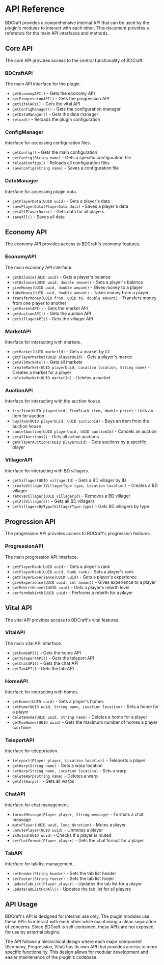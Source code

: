 # API Reference

BDCraft provides a comprehensive internal API that can be used by the plugin's modules to interact with each other. This document provides a reference for the main API interfaces and methods.

## Core API

The core API provides access to the central functionality of BDCraft.

### BDCraftAPI

The main API interface for the plugin.

- `getEconomyAPI()` - Gets the economy API
- `getProgressionAPI()` - Gets the progression API
- `getVitalAPI()` - Gets the vital API
- `getConfigManager()` - Gets the configuration manager
- `getDataManager()` - Gets the data manager
- `reload()` - Reloads the plugin configuration

### ConfigManager

Interface for accessing configuration files.

- `getConfig()` - Gets the main configuration
- `getConfig(String name)` - Gets a specific configuration file
- `reloadConfigs()` - Reloads all configuration files
- `saveConfig(String name)` - Saves a configuration file

### DataManager

Interface for accessing plugin data.

- `getPlayerData(UUID uuid)` - Gets a player's data
- `savePlayerData(PlayerData data)` - Saves a player's data
- `getAllPlayerData()` - Gets data for all players
- `saveAll()` - Saves all data

## Economy API

The economy API provides access to BDCraft's economy features.

### EconomyAPI

The main economy API interface.

- `getBalance(UUID uuid)` - Gets a player's balance
- `setBalance(UUID uuid, double amount)` - Sets a player's balance
- `giveMoney(UUID uuid, double amount)` - Gives money to a player
- `takeMoney(UUID uuid, double amount)` - Takes money from a player
- `transferMoney(UUID from, UUID to, double amount)` - Transfers money from one player to another
- `getMarketAPI()` - Gets the market API
- `getAuctionAPI()` - Gets the auction API
- `getVillagerAPI()` - Gets the villager API

### MarketAPI

Interface for interacting with markets.

- `getMarket(UUID marketId)` - Gets a market by ID
- `getPlayerMarket(UUID playerUuid)` - Gets a player's market
- `getAllMarkets()` - Gets all markets
- `createMarket(UUID playerUuid, Location location, String name)` - Creates a market for a player
- `deleteMarket(UUID marketId)` - Deletes a market

### AuctionAPI

Interface for interacting with the auction house.

- `listItem(UUID playerUuid, ItemStack item, double price)` - Lists an item for auction
- `buyItem(UUID playerUuid, UUID auctionId)` - Buys an item from the auction house
- `cancelAuction(UUID playerUuid, UUID auctionId)` - Cancels an auction
- `getAllAuctions()` - Gets all active auctions
- `getPlayerAuctions(UUID playerUuid)` - Gets auctions by a specific player

### VillagerAPI

Interface for interacting with BD villagers.

- `getVillager(UUID villagerId)` - Gets a BD villager by ID
- `createVillager(VillagerType type, Location location)` - Creates a BD villager
- `removeVillager(UUID villagerId)` - Removes a BD villager
- `getAllVillagers()` - Gets all BD villagers
- `getVillagersByType(VillagerType type)` - Gets BD villagers by type

## Progression API

The progression API provides access to BDCraft's progression features.

### ProgressionAPI

The main progression API interface.

- `getPlayerRank(UUID uuid)` - Gets a player's rank
- `setPlayerRank(UUID uuid, Rank rank)` - Sets a player's rank
- `getPlayerExperience(UUID uuid)` - Gets a player's experience
- `giveExperience(UUID uuid, int amount)` - Gives experience to a player
- `getRebirthLevel(UUID uuid)` - Gets a player's rebirth level
- `performRebirth(UUID uuid)` - Performs a rebirth for a player

## Vital API

The vital API provides access to BDCraft's vital features.

### VitalAPI

The main vital API interface.

- `getHomeAPI()` - Gets the home API
- `getTeleportAPI()` - Gets the teleport API
- `getChatAPI()` - Gets the chat API
- `getTabAPI()` - Gets the tab API

### HomeAPI

Interface for interacting with homes.

- `getHomes(UUID uuid)` - Gets a player's homes
- `setHome(UUID uuid, String name, Location location)` - Sets a home for a player
- `deleteHome(UUID uuid, String name)` - Deletes a home for a player
- `getMaxHomes(UUID uuid)` - Gets the maximum number of homes a player can have

### TeleportAPI

Interface for teleportation.

- `teleport(Player player, Location location)` - Teleports a player
- `getWarp(String name)` - Gets a warp location
- `setWarp(String name, Location location)` - Sets a warp
- `deleteWarp(String name)` - Deletes a warp
- `getAllWarps()` - Gets all warps

### ChatAPI

Interface for chat management.

- `formatMessage(Player player, String message)` - Formats a chat message
- `mutePlayer(UUID uuid, long duration)` - Mutes a player
- `unmutePlayer(UUID uuid)` - Unmutes a player
- `isMuted(UUID uuid)` - Checks if a player is muted
- `getChatFormat(Player player)` - Gets the chat format for a player

### TabAPI

Interface for tab list management.

- `setHeader(String header)` - Sets the tab list header
- `setFooter(String footer)` - Sets the tab list footer
- `updateTabList(Player player)` - Updates the tab list for a player
- `updateTabListForAll()` - Updates the tab list for all players

## API Usage

BDCraft's API is designed for internal use only. The plugin modules use these APIs to interact with each other while maintaining a clean separation of concerns. Since BDCraft is self-contained, these APIs are not exposed for use by external plugins.

The API follows a hierarchical design where each major component (Economy, Progression, Vital) has its own API that provides access to more specific functionality. This design allows for modular development and easier maintenance of the plugin's codebase.